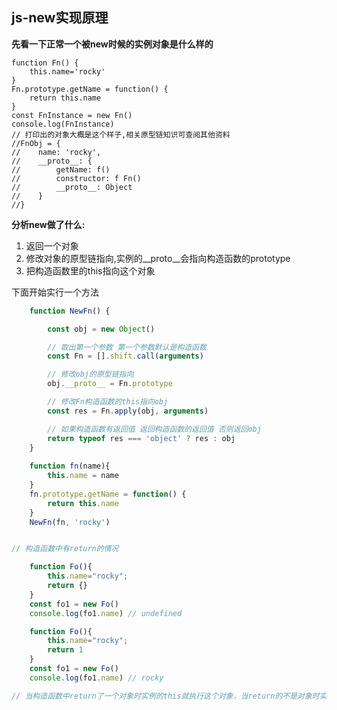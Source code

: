 ## js-new实现原理 ##

**先看一下正常一个被new时候的实例对象是什么样的**

	function Fn() {
		this.name='rocky'
	}
	Fn.prototype.getName = function() {
		return this.name
	}
	const FnInstance = new Fn()
	console.log(FnInstance)
	// 打印出的对象大概是这个样子,相关原型链知识可查阅其他资料
	//FnObj = {
	//    name: 'rocky',
	//    __proto__: {
	//        getName: f()
	//        constructor: f Fn()
	//        __proto__: Object
	//    }
	//}

**分析new做了什么:**

1. 返回一个对象
2. 修改对象的原型链指向,实例的__proto__会指向构造函数的prototype
3. 把构造函数里的this指向这个对象

下面开始实行一个方法

```javascript
	function NewFn() {

	    const obj = new Object()

	    // 取出第一个参数 第一个参数默认是构造函数 
	    const Fn = [].shift.call(arguments)

	    // 修改obj的原型链指向
	    obj.__proto__ = Fn.prototype

	    // 修改Fn构造函数的this指向obj
	    const res = Fn.apply(obj, arguments)

	    // 如果构造函数有返回值 返回构造函数的返回值 否则返回obj 
	    return typeof res === 'object' ? res : obj
	}
	
	function fn(name){
	    this.name = name
	}
	fn.prototype.getName = function() {
	    return this.name
	}
	NewFn(fn, 'rocky')


// 构造函数中有return的情况

	function Fo(){
		this.name="rocky";
		return {}
	}
	const fo1 = new Fo()
	console.log(fo1.name) // undefined

	function Fo(){
		this.name="rocky";
		return 1
	}
	const fo1 = new Fo()
	console.log(fo1.name) // rocky

// 当构造函数中return了一个对象时实例的this就执行这个对象，当return的不是对象时实例的this还是执行本来的实例。
```